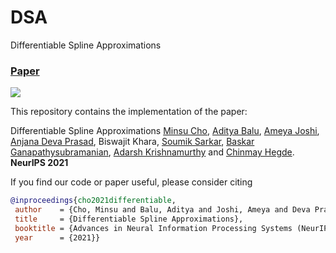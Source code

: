 # DSA
Differentiable Spline Approximations

### [**Paper**](https://arxiv.org/abs/2110.01532) <br>

![](./graphics/nurbs_fitting.png)

This repository contains the implementation of the paper:

Differentiable Spline Approximations
[Minsu Cho](https://chomd90.github.io/), [Aditya Balu](https://adityabalu.github.io/), [Ameya Joshi](https://ameya005.github.io/), [Anjana Deva Prasad](https://www.linkedin.com/in/anjanadev/), Biswajit Khara, [Soumik Sarkar](https://sites.google.com/view/scslab-isu/principal-investigator?authuser=2), [Baskar Ganapathysubramanian](https://www.me.iastate.edu/bglab/people/), [Adarsh Krishnamurthy](https://web.me.iastate.edu/idealab/p-krishnamurthy.html) and [Chinmay Hegde](https://chinmayhegde.github.io/).
**NeurIPS 2021**  


If you find our code or paper useful, please consider citing
```bibtex
@inproceedings{cho2021differentiable,
 author    = {Cho, Minsu and Balu, Aditya and Joshi, Ameya and Deva Prasad, Anjana and Khara, Biswajit and Sarkar, Soumik and Ganapathysubramanian, Baskar and Krishnamurthy, Adarsh and Hegde, Chinmay},
 title     = {Differentiable Spline Approximations},
 booktitle = {Advances in Neural Information Processing Systems (NeurIPS)},
 year      = {2021}}
```

<!-- 
## Installation
First you have to make sure that you have all dependencies in place.
The simplest way to do so, is to use [anaconda](https://www.anaconda.com/). 

You can create an anaconda environment called `sap` using
```
conda env create -f environment.yaml
conda activate sap
```

Now, you can install [PyTorch3D](https://pytorch3d.org/) 0.6.0 from the [official instruction](https://github.com/facebookresearch/pytorch3d/blob/master/INSTALL.md#3-install-wheels-for-linux) as follows
```sh
pip install pytorch3d -f https://dl.fbaipublicfiles.com/pytorch3d/packaging/wheels/py38_cu102_pyt190/download.html
```
And install [PyTorch Scatter](https://github.com/rusty1s/pytorch_scatter):
```sh
conda install pytorch-scatter -c pyg
```


## Demo - Quick Start

First, run the script to get the demo data:

```bash
bash scripts/download_demo_data.sh
```

### Optimization-based 3D Surface Reconstruction

You can now quickly test our code on the data shown in the teaser. To this end, simply run:

```python
python optim_hierarchy.py configs/optim_based/teaser.yaml
```
This script should create a folder `out/demo_optim` where the output meshes and the optimized oriented point clouds under different grid resolution are stored.

To visualize the optimization process on the fly, you can set `o3d_show: Frue` in [`configs/optim_based/teaser.yaml`](https://github.com/autonomousvision/shape_as_points/tree/main/configs/optim_based/teaser.yaml).

### Learning-based 3D Surface Reconstruction
You can also test SAP on another application where we can reconstruct from unoriented point clouds with either **large noises** or **outliers** with a learned network.

![](./media/results_large_noise.gif)

For the point clouds with large noise as shown above, you can run:
```python
python generate.py configs/learning_based/demo_large_noise.yaml
```
The results can been found at `out/demo_shapenet_large_noise/generation/vis`.

![](./media/results_outliers.gif)
As for the point clouds with outliers, you can run:
```python
python generate.py configs/learning_based/demo_outlier.yaml
```
You can find the reconstrution on `out/demo_shapenet_outlier/generation/vis`.


## Dataset

We have different dataset for our optimization-based and learning-based settings.

### Dataset for Optimization-based Reconstruction
Here we consider the following dataset: 
- [Thingi10K](https://arxiv.org/abs/1605.04797) (synthetic)
- [Surface Reconstruction Benchmark (SRB)](https://github.com/fwilliams/deep-geometric-prior) (real scans)
- [MPI Dynamic FAUST](https://dfaust.is.tue.mpg.de/) (real scans)

Please cite the corresponding papers if you use the data.

You can download the processed dataset (~200 MB) by running:
```bash
bash scripts/download_optim_data.sh
```

### Dataset for Learning-based Reconstruction  
We train and evaluate on [ShapeNet](https://shapenet.org/).
You can download the processed dataset (~220 GB) by running:
```bash
bash scripts/download_shapenet.sh
``` 
After, you should have the dataset in `data/shapenet_psr` folder.

Alternatively, you can also preprocess the dataset yourself. To this end, you can: 
* first download the preprocessed dataset (73.4 GB) by running [the script](https://github.com/autonomousvision/occupancy_networks#preprocessed-data) from Occupancy Networks.
* check [`scripts/process_shapenet.py`](https://github.com/autonomousvision/shape_as_points/tree/main/scripts/process_shapenet.py), modify the base path and run the code


## Usage for Optimization-based 3D Reconstruction  

For our optimization-based setting, you can consider running with a coarse-to-fine strategy:
```python
python optim_hierarchy.py configs/optim_based/CONFIG.yaml
```
We start from a grid resolution of 32^3, and increase to 64^3, 128^3 and finally 256^3.

Alternatively, you can also run on a single resolution with:

```python
python optim.py configs/optim_based/CONFIG.yaml
```
You might need to modify the `CONFIG.yaml` accordingly.

## Usage for Learning-based 3D Reconstruction

### Mesh Generation 
To generate meshes using a trained model, use
```python
python generate.py configs/learning_based/CONFIG.yaml
```
where you replace `CONFIG.yaml` with the correct config file.

#### Use a pre-trained model
The easiest way is to use a pre-trained model. You can do this by using one of the config files with postfix `_pretrained`.

For example, for 3D reconstruction from point clouds with outliers using our model with 7x offsets, you can simply run:
```python
python generate.py configs/learning_based/outlier/ours_7x_pretrained.yaml
```

The script will automatically download the pretrained model and run the generation. You can find the outputs in the `out/.../generation_pretrained` folders.

**Note** config files are only for generation, not for training new models: when these configs are used for training, the model will be trained from scratch, but during inference our code will still use the pretrained model.

We provide the following pretrained models:
```
noise_small/ours.pt
noise_large/ours.pt
outlier/ours_1x.pt
outlier/ours_3x.pt
outlier/ours_5x.pt
outlier/ours_7x.pt
outlier/ours_3plane.pt
```


### Evaluation
To evaluate a trained model, we provide the script [`eval_meshes.py`](https://github.com/autonomousvision/shape_as_points/blob/main/eval_meshes.py). You can run it using:
```python
python eval_meshes.py configs/learning_based/CONFIG.yaml
```
The script takes the meshes generated in the previous step and evaluates them using a standardized protocol. The output will be written to `.pkl` and `.csv` files in the corresponding generation folder that can be processed using [pandas](https://pandas.pydata.org/).

### Training

Finally, to train a new network from scratch, simply run:
```python
python train.py configs/learning_based/CONFIG.yaml
```
For available training options, please take a look at `configs/default.yaml`. -->